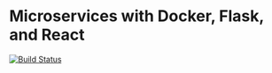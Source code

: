 # Microservices with Docker, Flask, and React

[![Build Status](https://travis-ci.com/D3kion/testdriven-app.svg?branch=master)](https://travis-ci.com/D3kion/testdriven-app)

